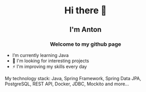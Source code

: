 <h1 align="center">Hi there 👋</h1>

<h2 align="center">I'm Anton</h2>

<h3 align="center">Welcome to my github page</h3>

<ul>
  <li>I’m currently learning Java</li>
<li> 🔭 I'm looking for interesting projects</li>
<li> ⚡ I'm improving my skills every day</li>
  </ul>
  <p>
My technology stack:
Java, Spring Framework, Spring Data JPA, PostgreSQL, REST API, Docker, JDBC, Mockito and more...
  </p>

<!--
**antbaranov/antbaranov** is a ✨ _special_ ✨ repository because its `README.md` (this file) appears on your GitHub profile.

Here are some ideas to get you started:

- 🔭 I’m currently working on ...
- 🌱 I’m currently learning ...
- 👯 I’m looking to collaborate on ...
- 🤔 I’m looking for help with ...
- 💬 Ask me about ...
- 📫 How to reach me: ...
- 😄 Pronouns: ...
- ⚡ Fun fact: ...
-->
